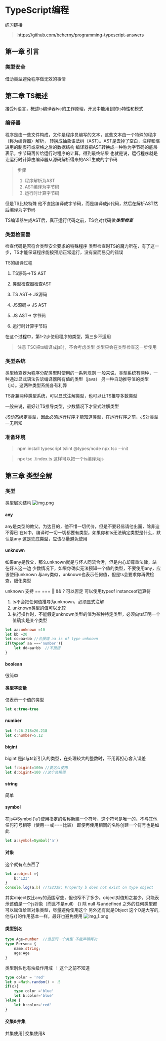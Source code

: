 # TypeScript编程
练习链接
> https://github.com/bcherny/programming-typescript-answers

## 第一章 引言

### 类型安全
借助类型避免程序做无效的事情

## 第二章 TS概述
接受ts语言，概述ts编译器tsc的工作原理，开发中能用到的ts特性和模式

### 编译器
程序是由一些文件构成，文件是程序员编写的文本，这些文本由一个特殊的程序（称为编译器）解析，
转换成抽象语法树（AST）。AST是去掉了空白，注释和缩进用的制表符或空格之后的数据结构
编译器把AST转换成一种称为字节码的底层表示，字节码再传给运行时程序的计算，得到最终结果
也就是说，运行程序就是让运行时计算由编译器从源码解析得来的AST生成的字节码

> 步骤
> 1. 程序解析为AST
> 2. AST编译为字节码
> 3. 运行时计算字节码

但是TS比较特殊
他不直接编译成字节码，而是编译成js代码，然后在解析AST然后编译为字节码

TS编译器生成AST后，真正运行代码之前，TS会对代码做***类型检查***

### 类型检查器
检查代码是否符合类型安全要求的特殊程序
类型检查时TS的魔力所在，有了这一步，TS才能保证程序能按预期正常运行，没有显而易见的错误

TS的编译过程
1. TS源码->TS AST
2. 类型检查器检查AST
3. TS AST-> JS源码

4. JS源码-> JS AST
5. JS AST-> 字节码
6. 运行时计算字节码

在这个过程中，第1-2步使用程序的类型，第三步不适用
> 注意 TSC把ts编译成js时，不会考虑类型  类型只会在类型检查这一步使用

### 类型系统
类型检查器为程序分配类型时使用的一系列规则
一般来说，类型系统有两种，一种通过显式语法告诉编译器所有值的类型（java）
另一种自动推导值的类型（js）。这两种类型系统各有利弊

TS身兼两种类型系统，可以显式注解类型，也可以让TS推导多数类型

一般来说，最好让TS推导类型，少数情况下才显式注解类型

JS动态绑定类型，因此必须运行程序才能知道类型，在运行程序之前，JS对类型一无所知


### 准备环境
>  npm install typescript tslint @types/node
>  npx tsc --init

>  npx tsc .\index.ts 这样可以把一个ts编译为js


## 第三章 类型全解

### 类型
类型层次结构
![img.png](img.png)


#### any
any是类型的教父。为达目的，他不惜一切代价，但是不要轻易请他出面，除非迫不得已
在ts中，编译时一切一切都要有类型，如果你和ts无法确定类型是什么，默认是any
这是兜底类型，应该尽量避免使用

#### unknown
如果any是教父，那么unknown就是与坏人同流合污，但是内心却尊重法律，站在好人这一边
少数情况下，如果你确实无法预知一个值的类型，不要使用any，应该使用unknown
与any类似，unknown也表示任何值，但是ts会要求你再做检查，细化类型

unknown 支持 == === || && ? 可以否定 可以使用typeof instanceof运算符

1. ts不会把任何值推导为unknown，必须显式注解
2. unknown类型的值可以比较
3. 执行操作时，不能假定unknown类型的值为某种特定类型，必须向ts证明一个值确实是某个类型
```ts
let aa:unknown =10
let bb =20
let cc=aa+bb //会报错 aa is of type unknown
if(typeof aa ==='number'){
    let dd=aa+bb  //不报错
}
```

#### boolean
很简单

#### 类型字面量
仅表示一个值的类型
```ts
let e:true=true
```

#### number
```ts
let f:26.218=26.218
let c:number=5.12
```

#### bigint
bigint 是js与ts新引入的类型，在处理较大的整数时，不用再担心舍入误差
```ts
let f:bigint=100n //要这么使用
let d:bigint=100 //这个会报错
```

#### string
简单

#### symbol
在js中Symbol('a')使用指定的名称新建一个符号，这个符号是唯一的，不与其他任何符号相等（使用==或===比较）
即便再使用相同的名称创建一个符号也是如此
```ts
let a:symbol=Symbol('a')
```

#### 对象
这个就有点东西了
```ts
let a:object ={
    b:"123"
}
console.log(a.b) //TS2339: Property b does not exist on type object
```
其实object仅比any的范围窄些，但也窄不了多少。object对值知之甚少，只能表示该值是一个js对象（而且不是null）
{} 除 null 与undefined 之外的任何类型都可以赋值给空对象类型，尽量避免使用这个
另外还有就是Object 这个O是大写的,他与{}的作用基本一样，最好也避免使用
![img_1.png](img_1.png)

#### 类型别名
```ts
type Age=number  //但是同一个类型 不能声明两次
type Person= {
    name:string;
    age:Age
}
```
类型别名也有块级作用域 ！ 这个之前不知道
```ts
type color = 'red'
let x =Math.random() < .5
if(x){
    type color ='blue'
    let b:color='blue'
}else {
    let b:color='red'
}
```

#### 交集&并集
并集使用| 交集使用&

